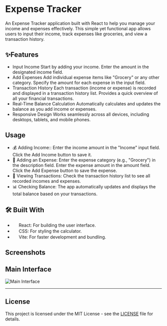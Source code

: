 <h1 style="font-size: 30px;">Expense Tracker</h1>

An Expense Tracker application built with React to help you manage your income and expenses effectively. This simple yet functional app allows users to input their income, track expenses like groceries, and view a transaction history.

## ✨Features
- Input Income
Start by adding your income.
Enter the amount in the designated income field.
- Add Expenses
Add individual expense items like "Grocery" or any other category.
Specify the amount for each expense in the input field.
- Transaction History
Each transaction (income or expense) is recorded and displayed in a transaction history list.
Provides a quick overview of all your financial transactions.
- Real-Time Balance Calculation
Automatically calculates and updates the balance as you add income or expenses.
- Responsive Design
Works seamlessly across all devices, including desktops, tablets, and mobile phones.

## Usage
- 💰 Adding Income::
Enter the income amount in the "Income" input field.
Click the Add Income button to save it.
- 🛒 Adding an Expense:
Enter the expense category (e.g., "Grocery") in the description field.
Enter the expense amount in the amount field.
Click the Add Expense button to save the expense.
- 📜 Viewing Transactions:
Check the transaction history list to see all recorded incomes and expenses.
- 📊 Checking Balance:
The app automatically updates and displays the total balance based on your transactions.

## 🛠️ Built With  

- <img src="https://upload.wikimedia.org/wikipedia/commons/a/a7/React-icon.svg" width="16" height="16"> React: For building the user interface.
- <img src="https://upload.wikimedia.org/wikipedia/commons/6/62/CSS3_logo.svg" width="16" height="16"> CSS: For styling the calculator.
- <img src="https://vitejs.dev/logo.svg" width="16" height="16"> Vite: For faster development and bundling.

## Screenshots

## **Main Interface**
![Main Interface](assets/expense-tracker.jpeg)

---

## License

This project is licensed under the MIT License - see the [LICENSE](MIT-LICENSE) file for details.
